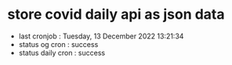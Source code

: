 # store covid daily api as json data

- last cronjob : Tuesday, 13 December 2022 13:21:34
- status og cron : success
- status daily cron : success
      
      